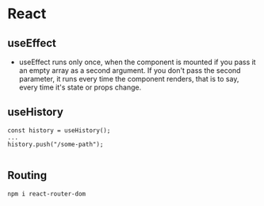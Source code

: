 # React

## useEffect

- useEffect runs only once, when the component is mounted if you pass it an
  empty array as a second argument. If you don't pass the second parameter, it
  runs every time the component renders, that is to say, every time it's state
  or props change.

## useHistory

~~~
const history = useHistory();
...
history.push("/some-path");


~~~

## Routing

~~~
npm i react-router-dom
~~~

